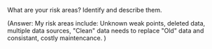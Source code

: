 What are your risk areas? Identify and describe them.

(Answer: My risk areas include: Unknown weak points, deleted data, multiple data sources, "Clean" data needs to replace "Old" data and consistant, costly maintencance. )
